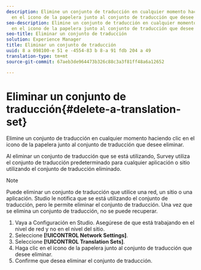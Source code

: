 ```yaml
---
description: Elimine un conjunto de traducción en cualquier momento haciendo clic
  en el icono de la papelera junto al conjunto de traducción que desee eliminar.
seo-description: Elimine un conjunto de traducción en cualquier momento haciendo clic
  en el icono de la papelera junto al conjunto de traducción que desee eliminar.
seo-title: Eliminar un conjunto de traducción
solution: Experience Manager
title: Eliminar un conjunto de traducción
uuid: 8 a 098100-e 51 e -4554-83 b 8-a 91 fdb 204 a 49
translation-type: tm+mt
source-git-commit: 67aeb3de964473b326c88c3a3f81ff48a6a12652

---
```



# Eliminar un conjunto de traducción{#delete-a-translation-set}

Elimine un conjunto de traducción en cualquier momento haciendo clic en el icono de la papelera junto al conjunto de traducción que desee eliminar.

Al eliminar un conjunto de traducción que se está utilizando, Survey utiliza el conjunto de traducción predeterminado para cualquier aplicación o sitio utilizando el conjunto de traducción eliminado.

>[!NOTE]
>
>Puede eliminar un conjunto de traducción que utilice una red, un sitio o una aplicación. Studio le notifica que se está utilizando el conjunto de traducción, pero le permite eliminar el conjunto de traducción. Una vez que se elimina un conjunto de traducción, no se puede recuperar.

1. Vaya a Configuración en Studio. Asegúrese de que está trabajando en el nivel de red y no en el nivel del sitio.
1. Seleccione **[!UICONTROL Network Settings]**.
1. Seleccione **[!UICONTROL Translation Sets]**.
1. Haga clic en el icono de la papelera junto al conjunto de traducción que desee eliminar.
1. Confirme que desea eliminar el conjunto de traducción.
